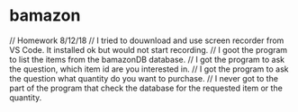 # bamazon
// Homework 8/12/18
// I tried to douwnload and use screen recorder from VS Code. It installed ok but would not start recording.
// I goot the program to list the items from the bamazonDB database. 
// I got the program to ask the question, which item id are you interested in.
// I got the program to ask the question what quantity do you want to purchase.
// I never got to the part of the program that check the database for the requested item or the quantity.
